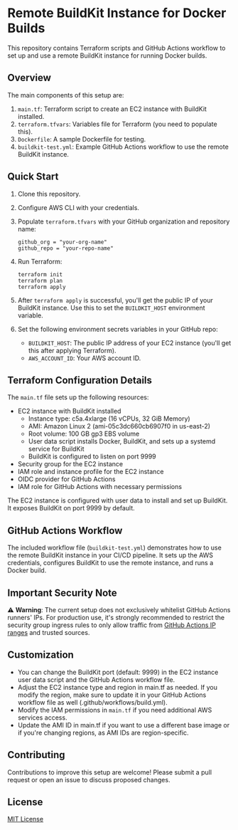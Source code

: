 # Remote BuildKit Instance for Docker Builds

This repository contains Terraform scripts and GitHub Actions workflow to set up and use a remote BuildKit instance for running Docker builds.

## Overview

The main components of this setup are:

1. `main.tf`: Terraform script to create an EC2 instance with BuildKit installed.
2. `terraform.tfvars`: Variables file for Terraform (you need to populate this).
3. `Dockerfile`: A sample Dockerfile for testing.
4. `buildkit-test.yml`: Example GitHub Actions workflow to use the remote BuildKit instance.

## Quick Start

1. Clone this repository.
2. Configure AWS CLI with your credentials.
3. Populate `terraform.tfvars` with your GitHub organization and repository name:

   ```
   github_org = "your-org-name"
   github_repo = "your-repo-name"
   ```
4. Run Terraform:

   ```
   terraform init
   terraform plan
   terraform apply
   ```

5. After `terraform apply` is successful, you'll get the public IP of your BuildKit instance. Use this to set the `BUILDKIT_HOST` environment variable.

6. Set the following environment secrets variables in your GitHub repo:
   - `BUILDKIT_HOST`: The public IP address of your EC2 instance (you'll get this after applying Terraform).
   - `AWS_ACCOUNT_ID`: Your AWS account ID.

## Terraform Configuration Details

The `main.tf` file sets up the following resources:

- EC2 instance with BuildKit installed
  - Instance type: c5a.4xlarge (16 vCPUs, 32 GiB Memory)
  - AMI: Amazon Linux 2 (ami-05c3dc660cb6907f0 in us-east-2)
  - Root volume: 100 GB gp3 EBS volume
  - User data script installs Docker, BuildKit, and sets up a systemd service for BuildKit
  - BuildKit is configured to listen on port 9999
- Security group for the EC2 instance
- IAM role and instance profile for the EC2 instance
- OIDC provider for GitHub Actions
- IAM role for GitHub Actions with necessary permissions

The EC2 instance is configured with user data to install and set up BuildKit. It exposes BuildKit on port 9999 by default.

## GitHub Actions Workflow

The included workflow file (`buildkit-test.yml`) demonstrates how to use the remote BuildKit instance in your CI/CD pipeline. It sets up the AWS credentials, configures BuildKit to use the remote instance, and runs a Docker build.

## Important Security Note

⚠️ **Warning**: The current setup does not exclusively whitelist GitHub Actions runners' IPs. For production use, it's strongly recommended to restrict the security group ingress rules to only allow traffic from [GitHub Actions IP ranges](https://api.github.com/meta) and trusted sources.

## Customization

- You can change the BuildKit port (default: 9999) in the EC2 instance user data script and the GitHub Actions workflow file.
- Adjust the EC2 instance type and region in main.tf as needed. If you modify the region, make sure to update it in your GitHub Actions workflow file as well (.github/workflows/build.yml).
- Modify the IAM permissions in `main.tf` if you need additional AWS services access.
- Update the AMI ID in main.tf if you want to use a different base image or if you're changing regions, as AMI IDs are region-specific.

## Contributing

Contributions to improve this setup are welcome! Please submit a pull request or open an issue to discuss proposed changes.

## License

[MIT License](LICENSE)
